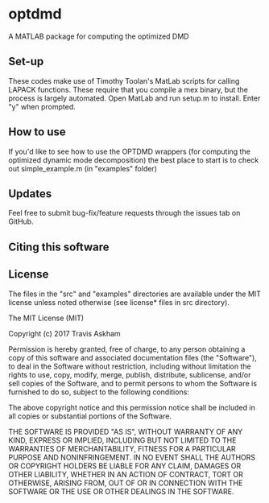# optdmd 

A MATLAB package for computing the optimized DMD

## Set-up

These codes make use of Timothy Toolan's MatLab
scripts for calling LAPACK functions. These require
that you compile a mex binary, but the process is
largely automated. Open MatLab and run setup.m
to install. Enter "y" when prompted.

## How to use

If you'd like to see how to use the OPTDMD wrappers
(for computing the optimized dynamic mode decomposition)
the best place to start is to check out simple_example.m
(in "examples" folder)

## Updates

Feel free to submit bug-fix/feature requests through
the issues tab on GitHub.

## Citing this software



## License 

The files in the "src" and "examples" directories are available under the MIT license unless noted otherwise (see license* files in src directory).

The MIT License (MIT)

Copyright (c) 2017 Travis Askham

Permission is hereby granted, free of charge, to any person obtaining a copy of this software and associated documentation files (the "Software"), to deal in the Software without restriction, including without limitation the rights to use, copy, modify, merge, publish, distribute, sublicense, and/or sell copies of the Software, and to permit persons to whom the Software is furnished to do so, subject to the following conditions:

The above copyright notice and this permission notice shall be included in all copies or substantial portions of the Software.

THE SOFTWARE IS PROVIDED "AS IS", WITHOUT WARRANTY OF ANY KIND, EXPRESS OR IMPLIED, INCLUDING BUT NOT LIMITED TO THE WARRANTIES OF MERCHANTABILITY, FITNESS FOR A PARTICULAR PURPOSE AND NONINFRINGEMENT. IN NO EVENT SHALL THE AUTHORS OR COPYRIGHT HOLDERS BE LIABLE FOR ANY CLAIM, DAMAGES OR OTHER LIABILITY, WHETHER IN AN ACTION OF CONTRACT, TORT OR OTHERWISE, ARISING FROM, OUT OF OR IN CONNECTION WITH THE SOFTWARE OR THE USE OR OTHER DEALINGS IN THE SOFTWARE.